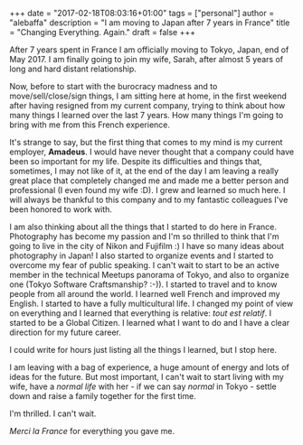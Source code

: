 +++
date = "2017-02-18T08:03:16+01:00"
tags = ["personal"]
author = "alebaffa"
description = "I am moving to Japan after 7 years in France"
title = "Changing Everything. Again."
draft = false
+++

After 7 years spent in France I am officially moving to Tokyo, Japan, end of May 2017. 
I am finally going to join my wife, Sarah, after almost 5 years of long and hard distant relationship.

Now, before to start with the burocracy madness and to move/sell/close/sign things, I am sitting here at home, in the first weekend after having resigned from my current company, trying to think about how many things I learned over the last 7 years. How many things I'm going to bring with me from this French experience.

It's strange to say, but the first thing that comes to my mind is my current employer, **Amadeus**. I would have never thought that a company could have been so important for my life. Despite its difficulties and things that, sometimes, I may not like of it, at the end of the day I am leaving a really great place that completely changed me and made me a better person and professional (I even found my wife :D). I grew and learned so much here. I will always be thankful to this company and to my fantastic colleagues I've been honored to work with.

I am also thinking about all the things that I started to do here in France. Photography has become my passion and I'm so thrilled to think that I'm going to live in the city of Nikon and Fujifilm :) I have so many ideas about photography in Japan!
I also started to organize events and I started to overcome my fear of public speaking. I can't wait to start to be an active member in the technical Meetups panorama of Tokyo, and also to organize one (Tokyo Software Craftsmanship? :-)). I started to travel and to know people from all around the world. I learned well French and improved my English. I started to have a fully multicultural life. I changed my point of view on everything and I learned that everything is relative: _tout est relatif_. I started to be a Global Citizen. I learned what I want to do and I have a clear direction for my future career.

I could write for hours just listing all the things I learned, but I stop here.

I am leaving with a bag of experience, a huge amount of energy and lots of ideas for the future. But most important, I can't wait to start living with my wife, have a _normal life_ with her - if we can say _normal_ in Tokyo - settle down and raise a family together for the first time.

I'm thrilled. I can't wait. 

_Merci la France_ for everything you gave me. 